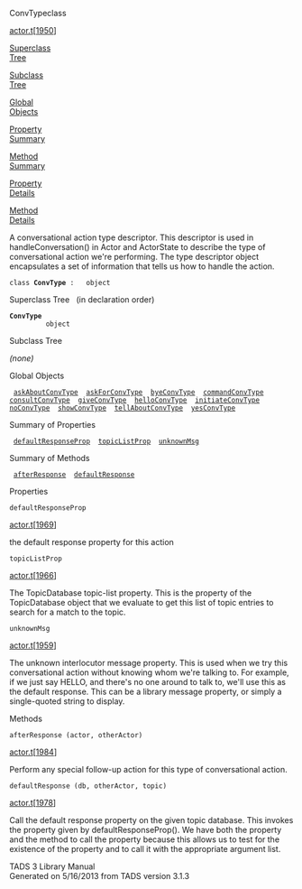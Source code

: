 <span class="title">ConvType</span><span class="type">class</span>

[actor.t](../file/actor.t.html)\[[1950](../source/actor.t.html#1950)\]

[Superclass  
Tree](#_SuperClassTree_)

[Subclass  
Tree](#_SubClassTree_)

[Global  
Objects](#_ObjectSummary_)

[Property  
Summary](#_PropSummary_)

[Method  
Summary](#_MethodSummary_)

[Property  
Details](#_Properties_)

[Method  
Details](#_Methods_)

<div class="fdesc">

A conversational action type descriptor. This descriptor is used in
handleConversation() in Actor and ActorState to describe the type of
conversational action we're performing. The type descriptor object
encapsulates a set of information that tells us how to handle the
action.

`class `**`ConvType`**` :   object`

</div>

<span id="_SuperClassTree_"></span>

<div class="mjhd">

<span class="hdln">Superclass Tree</span>   (in declaration order)

</div>

**`ConvType`**  
`         object`  
<span id="_SubClassTree_"></span>

<div class="mjhd">

<span class="hdln">Subclass Tree</span>  

</div>

*(none)* <span id="_ObjectSummary_"></span>

<div class="mjhd">

<span class="hdln">Global Objects</span>  

</div>

` `[`askAboutConvType`](../object/askAboutConvType.html)`  `[`askForConvType`](../object/askForConvType.html)`  `[`byeConvType`](../object/byeConvType.html)`  `[`commandConvType`](../object/commandConvType.html)`  `[`consultConvType`](../object/consultConvType.html)`  `[`giveConvType`](../object/giveConvType.html)`  `[`helloConvType`](../object/helloConvType.html)`  `[`initiateConvType`](../object/initiateConvType.html)`  `[`noConvType`](../object/noConvType.html)`  `[`showConvType`](../object/showConvType.html)`  `[`tellAboutConvType`](../object/tellAboutConvType.html)`  `[`yesConvType`](../object/yesConvType.html)`  `
<span id="_PropSummary_"></span>

<div class="mjhd">

<span class="hdln">Summary of Properties</span>  

</div>

` `[`defaultResponseProp`](#defaultResponseProp)`  `[`topicListProp`](#topicListProp)`  `[`unknownMsg`](#unknownMsg)`  `

<span id="_MethodSummary_"></span>

<div class="mjhd">

<span class="hdln">Summary of Methods</span>  

</div>

` `[`afterResponse`](#afterResponse)`  `[`defaultResponse`](#defaultResponse)`  `

<span id="_Properties_"></span>

<div class="mjhd">

<span class="hdln">Properties</span>  

</div>

<span id="defaultResponseProp"></span>

`defaultResponseProp`

[actor.t](../file/actor.t.html)\[[1969](../source/actor.t.html#1969)\]

<div class="desc">

the default response property for this action

</div>

<span id="topicListProp"></span>

`topicListProp`

[actor.t](../file/actor.t.html)\[[1966](../source/actor.t.html#1966)\]

<div class="desc">

The TopicDatabase topic-list property. This is the property of the
TopicDatabase object that we evaluate to get this list of topic entries
to search for a match to the topic.

</div>

<span id="unknownMsg"></span>

`unknownMsg`

[actor.t](../file/actor.t.html)\[[1959](../source/actor.t.html#1959)\]

<div class="desc">

The unknown interlocutor message property. This is used when we try this
conversational action without knowing whom we're talking to. For
example, if we just say HELLO, and there's no one around to talk to,
we'll use this as the default response. This can be a library message
property, or simply a single-quoted string to display.

</div>

<span id="_Methods_"></span>

<div class="mjhd">

<span class="hdln">Methods</span>  

</div>

<span id="afterResponse"></span>

`afterResponse (actor, otherActor)`

[actor.t](../file/actor.t.html)\[[1984](../source/actor.t.html#1984)\]

<div class="desc">

Perform any special follow-up action for this type of conversational
action.

</div>

<span id="defaultResponse"></span>

`defaultResponse (db, otherActor, topic)`

[actor.t](../file/actor.t.html)\[[1978](../source/actor.t.html#1978)\]

<div class="desc">

Call the default response property on the given topic database. This
invokes the property given by defaultResponseProp(). We have both the
property and the method to call the property because this allows us to
test for the existence of the property and to call it with the
appropriate argument list.

</div>

<div class="ftr">

TADS 3 Library Manual  
Generated on 5/16/2013 from TADS version 3.1.3

</div>
